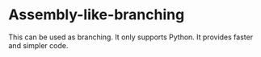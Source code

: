 # Assembly-like-branching
This can be used as branching. It only supports Python. It provides faster and simpler code.
